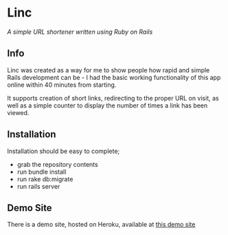 Linc
====
*A simple URL shortener written using Ruby on Rails*

Info
----
Linc was created as a way for me to show people how rapid and simple Rails development can be - I had the
basic working functionality of this app online within 40 minutes from starting.

It supports creation of short links, redirecting to the proper URL on visit, as well as a simple counter to
display the number of times a link has been viewed.

Installation
------------

Installation should be easy to complete;

* grab the repository contents
* run bundle install
* run rake db:migrate
* run rails server

Demo Site
---------
There is a demo site, hosted on Heroku, available at [this demo site](http://linc.heroku.com)